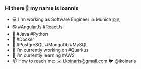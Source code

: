### Hi there 👋 my name is Ioannis

- :computer: I 'm working as Software Engineer in Munich :de:
- :earth_americas: #AngularJs #ReactJs
- :wrench: #Java #Python
- :whale: #Docker
- :open_file_folder: #PostgreSQL #MongoDb #MySQL
- 🔭 I’m currently working on #Quarkus
- 🌱 I’m currently learning #AWS
- 📫 How to reach me: :envelope: i.koinaris@gmail.com :bird: @ikoinaris

